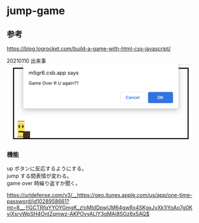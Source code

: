 # jump-game

## 参考

https://blog.logrocket.com/build-a-game-with-html-css-javascript/

20210110 出来事
![jump2](/screen/jump2.png)

### 機能

up ボタンに反応するようにする。  
jump する間表情が変わる。  
game over 時繰り返すか聞く。

https://urldefense.com/v3/__https://geo.itunes.apple.com/us/app/one-time-password/id1028958661?mt=8__;!!GCTRfqYYOYGmgK_z!oMIdDpwUM64gwRx4SKgxJyXk1jYoAo7g0KviXsryWpSH4OntZqmwz-AKPOvyALlY3gMAi8SGz6x5AQ$ 

